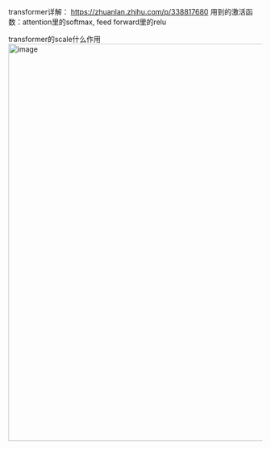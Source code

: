 transformer详解： https://zhuanlan.zhihu.com/p/338817680
用到的激活函数：attention里的softmax, feed forward里的relu

transformer的scale什么作用
<img width="787" alt="image" src="https://github.com/user-attachments/assets/862bcb65-7900-4350-94fe-5b97915569f6" />
